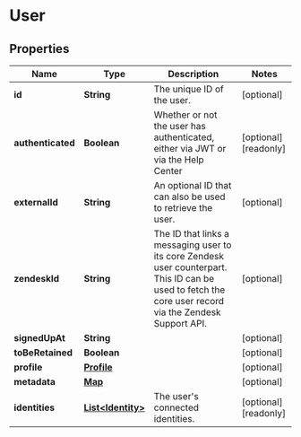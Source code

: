 

# User

## Properties

Name | Type | Description | Notes
------------ | ------------- | ------------- | -------------
**id** | **String** | The unique ID of the user. |  [optional]
**authenticated** | **Boolean** | Whether or not the user has authenticated, either via JWT or via the Help Center |  [optional] [readonly]
**externalId** | **String** | An optional ID that can also be used to retrieve the user.  |  [optional]
**zendeskId** | **String** | The ID that links a messaging user to its core Zendesk user counterpart. This ID can be used to fetch the core user record via the Zendesk Support API.  |  [optional]
**signedUpAt** | **String** |  |  [optional]
**toBeRetained** | **Boolean** |  |  [optional]
**profile** | [**Profile**](Profile.md) |  |  [optional]
**metadata** | [**Map**](Map.md) |  |  [optional]
**identities** | [**List&lt;Identity&gt;**](Identity.md) | The user&#39;s connected identities. |  [optional] [readonly]



